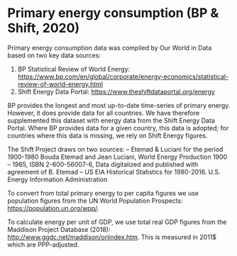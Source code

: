 # Primary energy consumption (BP & Shift, 2020)

Primary energy consumption data was compiled by Our World in Data based on two key data sources: 
1. BP Statistical Review of World Energy: https://www.bp.com/en/global/corporate/energy-economics/statistical-review-of-world-energy.html
2. Shift Energy Data Portal: https://www.theshiftdataportal.org/energy

BP provides the longest and most up-to-date time-series of primary energy. However, it does provide data for all countries. We have therefore supplemented this dataset with energy data from the Shift Energy Data Portal. Where BP provides data for a given country, this data is adopted; for countries where this data is missing, we rely on Shift Energy figures.

The Shift Project draws on two sources: 
– Etemad & Luciani for the period 1900-1980 Bouda Etemad and Jean Luciani, World Energy Production 1900 – 1985, ISBN 2-600-56007-6, Data digitalized and published with agreement of B. Etemad
– US EIA Historical Statistics for 1980-2016. U.S. Energy Information Administration

To convert from total primary energy to per capita figures we use population figures from the UN World Population Prospects: https://population.un.org/wpp/.

To calculate energy per unit of GDP, we use total real GDP figures from the Maddison Project Database (2018): http://www.ggdc.net/maddison/oriindex.htm. This is measured in 2011$ which are PPP-adjusted.

